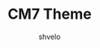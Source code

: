 ---
title: CM7 Theme
layout: post
thumb: http://placeimg.com/300/300/tech
author: shvelo
tags: CM7
download: #
---
